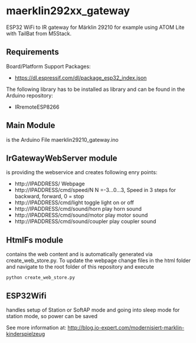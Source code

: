 # maerklin292xx_gateway
ESP32 WiFi to IR gateway for Märklin 29210 for example using ATOM Lite with TailBat from M5Stack.

Requirements
------------
Board/Platform Support Packages:
- https://dl.espressif.com/dl/package_esp32_index.json

The following library has to be installed as library and can be found in the Arduino repository: 
- IRremoteESP8266

Main Module 
-----------
is the Arduino File maerklin29210_gateway.ino

IrGatewayWebServer module
--------------------------
is providing the webservice and creates following enry points:
- http://IPADDRESS/ Webpage
- http://IPADDRESS/cmd/speed/N N =-3…0…3, Speed in 3 steps for backward, forward, 0 = stop
- http://IPADDRESS/cmd/light toggle light on or off
- http://IPADDRESS/cmd/sound/horn play horn sound
- http://IPADDRESS/cmd/sound/motor play motor sound
- http://IPADDRESS/cmd/sound/coupler play coupler sound

HtmlFs module
-------------
contains the web content and is automatically generated via create_web_store.py.
To update the webpage change files in the html folder and navigate to the root folder of this repository and execute 
````
python create_web_store.py
````

ESP32Wifi
---------
handles setup of Station or SoftAP mode and going into sleep mode for station mode, so power can be saved

See more information at: http://blog.io-expert.com/modernisiert-marklin-kinderspielzeug
